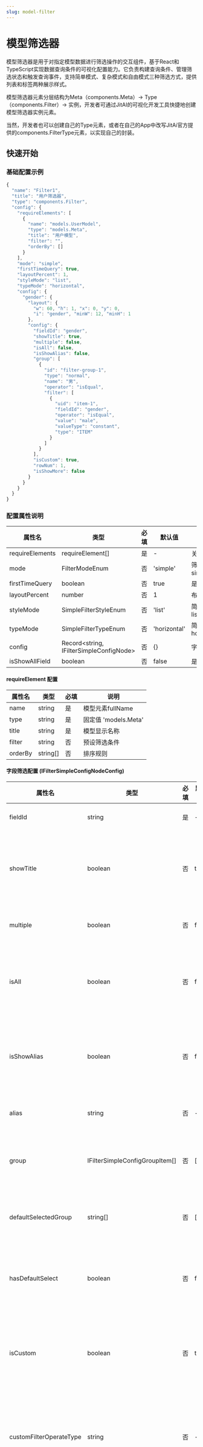 ```yaml
---
slug: model-filter
---
```

# 模型筛选器
模型筛选器是用于对指定模型数据进行筛选操作的交互组件，基于React和TypeScript实现数据查询条件的可视化配置能力。它负责构建查询条件、管理筛选状态和触发查询事件，支持简单模式、复杂模式和自由模式三种筛选方式，提供列表和标签两种展示样式。

模型筛选器元素分层结构为Meta（components.Meta）→ Type（components.Filter）→ 实例，开发者可通过JitAI的可视化开发工具快捷地创建模型筛选器实例元素。

当然，开发者也可以创建自己的Type元素，或者在自己的App中改写JitAi官方提供的components.FilterType元素，以实现自己的封装。

## 快速开始 
### 基础配置示例
```typescript title="基本使用示例"
{
  "name": "Filter1",
  "title": "用户筛选器",
  "type": "components.Filter", 
  "config": {
    "requireElements": [
      {
        "name": "models.UserModel",
        "type": "models.Meta",
        "title": "用户模型",
        "filter": "",
        "orderBy": []
      }
    ],
    "mode": "simple",
    "firstTimeQuery": true,
    "layoutPercent": 1,
    "styleMode": "list",
    "typeMode": "horizontal",
    "config": {
      "gender": {
        "layout": {
          "w": 60, "h": 1, "x": 0, "y": 0,
          "i": "gender", "minW": 12, "minH": 1
        },
        "config": {
          "fieldId": "gender",
          "showTitle": true,
          "multiple": false,
          "isAll": false,
          "isShowAlias": false,
          "group": [
            {
              "id": "filter-group-1",
              "type": "normal",
              "name": "男",
              "operator": "isEqual",
              "filter": [
                {
                  "uid": "item-1",
                  "fieldId": "gender",
                  "operator": "isEqual",
                  "value": "male",
                  "valueType": "constant",
                  "type": "ITEM"
                }
              ]
            }
          ],
          "isCustom": true,
          "rowNum": 1,
          "isShowMore": false
        }
      }
    }
  }
}
```

### 配置属性说明
| 属性名 | 类型 | 必填 | 默认值 | 说明 |
|--------|------|------|--------|------|
| requireElements | requireElement[] | 是 | - | 关联的模型元素配置 |
| mode | FilterModeEnum | 否 | 'simple' | 筛选模式：simple/complex/free |
| firstTimeQuery | boolean | 否 | true | 是否首次加载时查询 |
| layoutPercent | number | 否 | 1 | 布局百分比 |
| styleMode | SimpleFilterStyleEnum | 否 | 'list' | 简单模式样式：list/tag |
| typeMode | SimpleFilterTypeEnum | 否 | 'horizontal' | 简单模式类型：horizontal/vertical |
| config | Record&lt;string, IFilterSimpleConfigNode&gt; | 否 | \{\} | 字段筛选配置 |
| isShowAllField | boolean | 否 | false | 是否显示所有字段 |

#### requireElement 配置
| 属性名 | 类型 | 必填 | 说明 |
|--------|------|------|------|
| name | string | 是 | 模型元素fullName |
| type | string | 是 | 固定值 'models.Meta' |
| title | string | 是 | 模型显示名称 |
| filter | string | 否 | 预设筛选条件 |
| orderBy | string[] | 否 | 排序规则 |

#### 字段筛选配置 (IFilterSimpleConfigNodeConfig)
| 属性名 | 类型 | 必填 | 默认值 | 说明 |
|--------|------|------|--------|------|
| fieldId | string | 是 | - | 字段ID |
| showTitle | boolean | 否 | true | 是否显示字段标题 |
| multiple | boolean | 否 | false | 是否多选 |
| isAll | boolean | 否 | false | 是否包含全部选项 |
| isShowAlias | boolean | 否 | false | 是否显示字段别名 |
| alias | string | 否 | - | 字段别名 |
| group | IFilterSimpleConfigGroupItem[] | 否 | [] | 筛选分组配置 |
| defaultSelectedGroup | string[] | 否 | [] | 默认选中分组 |
| hasDefaultSelect | boolean | 否 | false | 是否有默认选择 |
| isCustom | boolean | 否 | true | 是否支持自定义筛选 |
| customFilterOperateType | string | 否 | - | 自定义筛选操作类型 |
| customFilterInfo | IFilterCompItem[] | 否 | [] | 自定义筛选信息 |
| placeholder | string | 否 | - | 占位符文本 |
| rowNum | number | 否 | 1 | 显示行数 |
| isShowMore | boolean | 否 | false | 是否显示更多选项 |
| isFuzzyQuery | boolean | 否 | false | 是否支持模糊查询 |

## 变量
### filter
筛选条件变量，存储当前组件的所有筛选条件。

| 属性 | 类型 | 说明 |
|------|------|------|
| 名称 | filter | 变量名 |
| 类型 | QFilter | 查询筛选条件类型 |
| 泛型 | 关联模型 | 指向requireElements中指定的模型 |
| 只读 | true | 变量为只读，由组件内部维护 |

**使用示例**：
```typescript title="获取筛选条件"
// 获取当前筛选条件
const currentFilter = this.filter.value;

// 在其他组件中引用筛选条件
{
  "dataSource": {
    "filter": "{{Filter1.filter}}"
  }
}
```

## 方法 
### reset
重置筛选器所有筛选条件为初始状态。

```typescript title="重置筛选器"
await this.reset();
```

### runCode
执行JavaScript代码字符串，代码在页面上下文中运行。

**参数**：
| 参数名 | 类型 | 必填 | 说明 |
|--------|------|------|------|
| code | string | 是 | 要执行的JavaScript代码 |

**返回值**：any - 代码执行结果

```typescript title="执行动态代码"
// 获取筛选条件
const filterValue = this.runCode('this.filter.value');

// 执行复杂逻辑
const result = this.runCode(`
  const condition = this.filter.value;
  return condition ? '有筛选条件' : '无筛选条件';
`);
```

### setConfig
更新组件配置。

**参数**：
| 参数名 | 类型 | 必填 | 说明 |
|--------|------|------|------|
| next | Partial&lt;T&gt; | 是 | 新配置对象 |
| clean | boolean | 否 | 是否完全替换配置 |

```typescript title="动态修改配置"
this.setConfig({
  styleMode: "tag",
  typeMode: "vertical"
});
```

### publishEvent
发布组件事件。

**参数**：
| 参数名 | 类型 | 必填 | 说明 |
|--------|------|------|------|
| name | string | 是 | 事件名称 |
| ex | Record&lt;string, any&gt; | 否 | 事件额外数据 |

```typescript title="发布自定义事件"
await this.publishEvent('customFilter', { 
  filterType: 'advanced',
  data: filterData 
});
```

### subscribeEvent
订阅组件事件。

**参数**：
| 参数名 | 类型 | 必填 | 说明 |
|--------|------|------|------|
| name | string | 是 | 事件名称 |
| evtCb | Function | 是 | 事件回调函数 |
| unSubscribeExist | boolean | 否 | 是否取消已存在订阅 |

**返回值**：string - 事件处理器ID

```typescript title="订阅筛选事件"
const handlerId = this.subscribeEvent('afterFilter', async (data) => {
  console.log('筛选条件:', data.filter.value);
});
```

### unSubscribeEvent
取消事件订阅。

**参数**：
| 参数名 | 类型 | 必填 | 说明 |
|--------|------|------|------|
| id | string | 是 | 事件处理器ID |

### destroy
销毁组件实例，清理所有资源和事件订阅。

### getPermConfig
获取组件权限配置。

**返回值**：Record&lt;string, any&gt; | undefined - 权限配置对象

## 事件
### afterFilter
查询后事件，在筛选条件发生变化并完成查询后触发。

| 属性 | 类型 | 说明 |
|------|------|------|
| 事件名称 | afterFilter | 固定事件名 |
| 数据参数 | filter | 当前筛选条件 |
| 触发时机 | 筛选条件变化并查询完成后 |

```typescript title="事件处理示例"
// 订阅筛选后事件
this.subscribeEvent('afterFilter', async (data) => {
  console.log('筛选条件:', data.filter.value);
  // 更新其他组件数据
  await this.Table1.refresh();
});
```

## 属性
### name
组件实例名称。

- **类型**：string

### title
组件显示标题。

- **类型**：string

### type
组件类型标识。

- **类型**：string

### showTitle
是否显示标题。

- **类型**：boolean

### config
组件配置对象。

- **类型**：T

### app
应用实例引用。

- **类型**：App

### page
页面实例引用。

- **类型**：BasePage

## 高级特性
### 多模式支持
```typescript title="复杂模式配置"
{
  "mode": "complex",
  "layoutPercent": 1,
  "config": {
    "fieldId": {
      "layout": { /* 布局配置 */ },
      "config": {
        "fieldId": "userName",
        "isShowAlias": true,
        "alias": "用户名称"
      }
    }
  }
}
```

### 自定义筛选条件
```typescript title="自定义筛选配置"
{
  "customFilterInfo": [
    {
      "uid": "custom-1",
      "fieldId": "age",
      "operator": "gt",
      "value": 18,
      "valueType": "constant",
      "type": "ITEM"
    }
  ]
}
```

### 动态字段生成
当设置`isShowAllField: true`时，组件会自动根据关联模型的字段定义生成筛选配置，排除不支持筛选的字段类型（图片、富文本、定位、附件、子表）。